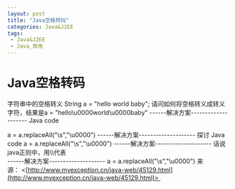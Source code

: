 ```yaml
---
layout: post
title: "Java空格转码"
categories: Java&J2EE
tags: 
 - Java&J2EE
 - Java_常用
--- 
```


# Java空格转码

字符串中的空格转义
String a = "hello world baby";
请问如何将空格转义成转义字符，结果是a = "hello\u0000world\u0000baby"
------解决方案--------------------
Java code

a = a.replaceAll("\\s","\u0000")
------解决方案--------------------
探讨
Java code
a = a.replaceAll("\\s","\u0000")
------解决方案--------------------
话说java正则中，用\\\\代表\
------解决方案--------------------
a = a.replaceAll("\\s","\u0000")
来源： <[http://www.myexception.cn/java-web/45129.html](http://www.myexception.cn/java-web/45129.html)> 
